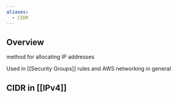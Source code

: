 ```yaml
---
aliases:
  - CIDR
---
```

## Overview
method for allocating IP addresses

Used in [[Security Groups]] rules and AWS networking in general

## CIDR in [[IPv4]]
 
